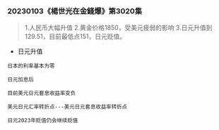 ###  20230103《楊世光在金錢爆》第3020集

> 1.人民币大幅升值
> 2.黄金价格1850，受美元疲弱的影响
> 3.日元升值到129.51，目前最低点151，日元贬值。

- 日元升值
```
日本的利率基本为零

日元加息后

目前美元日元套息收益率变负

美元日元汇率转折点---美元日元套息收益率转折点

日元2023年贬值仍会继续贬值

```


